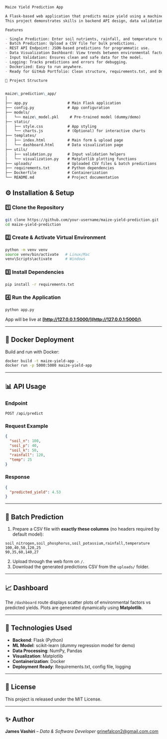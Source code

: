 
```markdown
Maize Yield Prediction App

A Flask-based web application that predicts maize yield using a machine learning model.  
This project demonstrates skills in backend API design, data validation, batch processing, data visualization, and containerized deployment.

Features

- Single Prediction: Enter soil nutrients, rainfall, and temperature to predict yield.
- Batch Prediction: Upload a CSV file for bulk predictions.
- REST API Endpoint: JSON-based predictions for programmatic use.
- Data Visualization Dashboard: View trends between environmental factors and predicted yield.
- Input Validation: Ensures clean and safe data for the model.
- Logging: Tracks predictions and errors for debugging.
- Dockerized: Easy to run anywhere.
- Ready for GitHub Portfolio: Clean structure, requirements.txt, and Dockerfile included.

📂 Project Structure


maize\_prediction\_app/
│
├── app.py                  # Main Flask application
├── config.py               # App configuration
├── models/
│   └── maize\_model.pkl     # Pre-trained model (dummy/demo)
├── static/
│   ├── style.css           # App styling
│   └── charts.js           # (Optional) for interactive charts
├── templates/
│   ├── index.html          # Main form & upload page
│   └── dashboard.html      # Data visualization page
├── utils/
│   ├── validation.py       # Input validation helpers
│   └── visualization.py    # Matplotlib plotting functions
├── uploads/                # Uploaded CSV files & batch predictions
├── requirements.txt        # Python dependencies
├── Dockerfile              # Containerization
└── README.md               # Project documentation

````

## ⚙️ Installation & Setup

### 1️⃣ Clone the Repository
```bash
git clone https://github.com/your-username/maize-yield-prediction.git
cd maize-yield-prediction
````

### 2️⃣ Create & Activate Virtual Environment

```bash
python -m venv venv
source venv/bin/activate   # Linux/Mac
venv\Scripts\activate      # Windows
```

### 3️⃣ Install Dependencies

```bash
pip install -r requirements.txt
```

### 4️⃣ Run the Application

```bash
python app.py
```

App will be live at **[http://127.0.0.1:5000/](http://127.0.0.1:5000/)**.

---

## 🐳 Docker Deployment

Build and run with Docker:

```bash
docker build -t maize-yield-app .
docker run -p 5000:5000 maize-yield-app
```

---

## 📊 API Usage

### **Endpoint**

`POST /api/predict`

### **Request Example**

```json
{
  "soil_n": 100,
  "soil_p": 40,
  "soil_k": 50,
  "rainfall": 120,
  "temp": 25
}
```

### **Response**

```json
{
  "predicted_yield": 4.53
}
```

---

## 📂 Batch Prediction

1. Prepare a CSV file with **exactly these columns** (no headers required by default model):

```
soil_nitrogen,soil_phosphorus,soil_potassium,rainfall,temperature
100,40,50,120,25
90,35,60,140,27
```

2. Upload through the web form on `/`.
3. Download the generated predictions CSV from the `uploads/` folder.

---

## 📈 Dashboard

The `/dashboard` route displays scatter plots of environmental factors vs predicted yields.
Plots are generated dynamically using **Matplotlib**.

---

## 🔧 Technologies Used

* **Backend**: Flask (Python)
* **ML Model**: scikit-learn (dummy regression model for demo)
* **Data Processing**: NumPy, Pandas
* **Visualization**: Matplotlib
* **Containerization**: Docker
* **Deployment Ready**: Requirements.txt, config file, logging

---

## 📜 License

This project is released under the MIT License.

---

## ✨ Author

**James Vashiri** – *Data & Software Developer*
 [grinefalcon2@gmail.com.com](mailto:your.email@example.com)
